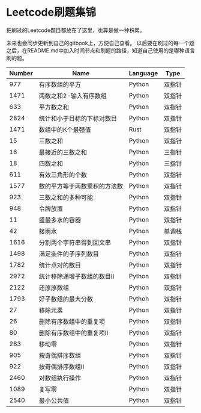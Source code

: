 # Leetcode刷题集锦
把刷过的Leetcode题目都放在了这里，也算是做一种积累。

未来也会同步更新到自己的gitbook上，方便自己查看。
以后要在刷过的每一个题之后，在README.md中加入时间节点和刷题的路径，知道自己使用的是哪种语言刷的题。

|Number|Name|Language|Type|
|------|---|--------|----|
|977|有序数组的平方|Python| 双指针
|1471|两数之和2-输入有序数组|Python|双指针|
|633|平方数之和|Python|双指针|
|2824|统计和小于目标的下标对数目|Python|双指针|
|1471|数组中的K个最强值|Rust|双指针|
|15|三数之和|Python|双指针|
|16|最接近的三数之和|Python|三指针|
|18|四数之和|Python|三指针|
|611|有效三角形的个数|Python|双指针|
|1577|数的平方等于两数乘积的方法数|Python|双指针|
|923|三数之和的多种可能|Python|双指针|
|948|令牌放置|Python|双指针|
|11|盛最多水的容器|Python|双指针|
|42|接雨水|Python|单调栈|
|1616|分割两个字符串得到回文串|Python|双指针|
|1498|满足条件的子序列数目|Python|双指针|
|1782|统计点对的数目|Python|双指针|
|2972|统计移除递增子数组的数目Ⅱ|Python|双指针|
|2122|还原原数组|Python|双指针|
|1793|好子数组的最大分数|Python|双指针|
|27|移除元素|Python|双指针|
|26|删除有序数组中的重复项|Python|双指针|
|80|删除有序数组中的重复项Ⅱ|Python|双指针|
|283|移动零|Python|双指针|
|905|按奇偶排序数组|Python|双指针|
|922|按奇偶排序数组Ⅱ|Python|双指针|
|2460|对数组执行操作|Python|双指针|
|1089|复写零|Python|双指针|
|2540|最小公共值|Python|双指针|






